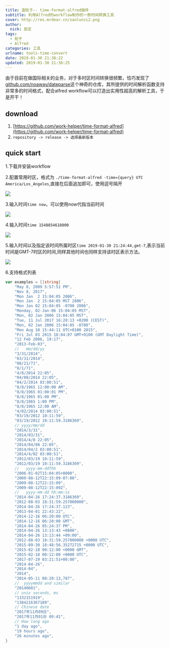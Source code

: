 ```yaml
---
title: 造轮子-- time-format-alfred插件
subtitle: 利用Alfred的workflow制作的一款时间转换工具
cover: http://res.mrdear.cn/zaolunzi2.png
author: 
  nick: 屈定
tags:
  - 轮子
  - Alfred
categories: 工具
urlname: tools-time-convert
date: 2019-01-30 21:38:22
updated: 2019-01-30 21:38:25
---
```

由于目前在做国际相关的业务，对于多时区时间转换很频繁，恰巧发现了[github.com/noaway/dateparse](https://github.com/noaway/dateparse)这个神奇的仓库，其所提供的时间解析函数支持非常多的时间格式，配合alfred workflow可以打造出实用性超高的解析工具，于是开干！

## download

1. [https://github.com/work-helper/time-format-alfred](https://github.com/work-helper/time-format-alfred)
2. `repository -> release -> 选择最新版本`


## quick start

1.下载并安装workflow

2.配置常用时区，格式为 `./time-format-alfred -time={query} UTC America/Los_Angeles`,直接在后面追加即可，使用逗号隔开

![](http://res.mrdear.cn/1548854492.png)

3.输入时间`time now`，可以使用now代指当前时间

![](http://res.mrdear.cn/1548854370.png)

4.输入时间`time 1548854618000`

![](http://res.mrdear.cn/1548854650.png)

5.输入时间以及指定该时间所属时区`time 2019-01-30 21:24:44,gmt-7`,表示当前时间是GMT-7时区的时间,同样其他时间也同样支持该时区表示方法。

![](http://res.mrdear.cn/1548854736.png)

6.支持格式列表
```go
var examples = []string{
	"May 8, 2009 5:57:51 PM",
	"Nov 8, 2017",
	"Mon Jan  2 15:04:05 2006",
	"Mon Jan  2 15:04:05 MST 2006",
	"Mon Jan 02 15:04:05 -0700 2006",
	"Monday, 02-Jan-06 15:04:05 MST",
	"Mon, 02 Jan 2006 15:04:05 MST",
	"Tue, 11 Jul 2017 16:28:13 +0200 (CEST)",
	"Mon, 02 Jan 2006 15:04:05 -0700",
	"Mon Aug 10 15:44:11 UTC+0100 2015",
	"Fri Jul 03 2015 18:04:07 GMT+0100 (GMT Daylight Time)",
	"12 Feb 2006, 19:17",
	"2013-Feb-03",
	//   mm/dd/yy
	"3/31/2014",
	"03/31/2014",
	"08/21/71",
	"8/1/71",
	"4/8/2014 22:05",
	"04/08/2014 22:05",
	"04/2/2014 03:00:51",
	"8/8/1965 12:00:00 AM",
	"8/8/1965 01:00:01 PM",
	"8/8/1965 01:00 PM",
	"8/8/1965 1:00 PM",
	"8/8/1965 12:00 AM",
	"4/02/2014 03:00:51",
	"03/19/2012 10:11:59",
	"03/19/2012 10:11:59.3186369",
	// yyyy/mm/dd
	"2014/3/31",
	"2014/03/31",
	"2014/4/8 22:05",
	"2014/04/08 22:05",
	"2014/04/2 03:00:51",
	"2014/4/02 03:00:51",
	"2012/03/19 10:11:59",
	"2012/03/19 10:11:59.3186369",
	//   yyyy-mm-ddThh
	"2006-01-02T15:04:05+0000",
	"2009-08-12T22:15:09-07:00",
	"2009-08-12T22:15:09",
	"2009-08-12T22:15:09Z",
	//   yyyy-mm-dd hh:mm:ss
	"2014-04-26 17:24:37.3186369",
	"2012-08-03 18:31:59.257000000",
	"2014-04-26 17:24:37.123",
	"2013-04-01 22:43:22",
	"2014-12-16 06:20:00 UTC",
	"2014-12-16 06:20:00 GMT",
	"2014-04-26 05:24:37 PM",
	"2014-04-26 13:13:43 +0800",
	"2014-04-26 13:13:44 +09:00",
	"2012-08-03 18:31:59.257000000 +0000 UTC",
	"2015-09-30 18:48:56.35272715 +0000 UTC",
	"2015-02-18 00:12:00 +0000 GMT",
	"2015-02-18 00:12:00 +0000 UTC",
	"2017-07-19 03:21:51+00:00",
	"2014-04-26",
	"2014-04",
	"2014",
	"2014-05-11 08:20:13,787",
	//  yyyymmdd and similar
	"20140601",
	// unix seconds, ms
	"1332151919",
	"1384216367189",
	// Chinese date
	"2017年11月09日",
	"2017年11月01日 09:41",
	// How long ago
	"1 day ago",
	"19 hours ago",
	"26 minutes ago",
}
```